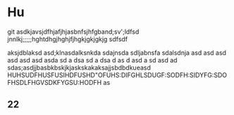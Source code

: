 # Hu
git 
asdkjavsjdfhjafjhjasbnfsjhfgband;sv';ldfsd
jnnlkj;;;;;hghtdhgjhghjfjhgkjgkjgkjg
sdfsdf

aksjdblaksd
asd;klnasdalksnkda
sdajnsda
sdljabnsfa
sdalsdnja
asd
asd
asd
asd
asd
asd
asda
sd
a
dsa
sd
a
dsa
d
as
d
asd
a
sd
asd
ad
sdas;asdjjbasbkbskjkjaskskakaksajjsbdbdkueasd
HUHSUDFHUSFUSIHDFUSHD"OFUHS:DIFGHLSDUGF:SODFH:SIDYFG:SDOFHSDLFHGVSDKFYGSU:HODFH
as
## 22